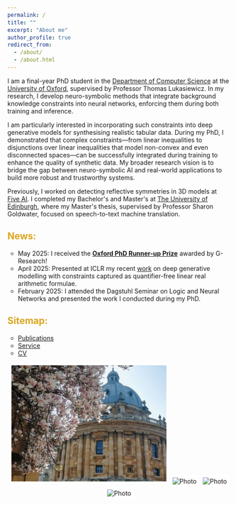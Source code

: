 ```yaml
---
permalink: /
title: ""
excerpt: "About me"
author_profile: true
redirect_from: 
  - /about/
  - /about.html
---
```


[//]: # (I am a final-year PhD student in the Department of Computer Science at the University of Oxford, supervised by Professor Thomas Lukasiewicz.)

[//]: # (During my PhD I have worked on constraining deep generative models for tabular data and incorporating logical constraints into deep learning systems, with applications such as autonomous driving. )

[//]: # ()
[//]: # (Before starting my PhD, I worked on detecting reflective symmetries in 3D models at Five AI, following my Bachelor's and Master's degree at The University of Edinburgh. )

[//]: # (My Master's thesis, supervised by Professor Sharon Goldwater, focused on speech-to-text machine translation.)

[//]: # ()
[//]: # (My current research centers on knowledge-aided machine learning, with an emphasis on advancing neuro-symbolic AI to address real-world applications.)

[//]: # ()


I am a final-year PhD student in the [Department of Computer Science](https://www.cs.ox.ac.uk/) at the [University of Oxford](https://www.ox.ac.uk/), supervised by Professor Thomas Lukasiewicz.
In my research, I develop neuro-symbolic methods that integrate background knowledge constraints into neural networks, enforcing them during both training and inference. 

I am particularly interested in incorporating such constraints into deep generative models for synthesising realistic tabular data. 
During my PhD, I demonstrated that complex constraints&mdash;from linear inequalities to disjunctions over linear inequalities that model non-convex and even disconnected spaces&mdash;can be successfully integrated during training to enhance the quality of synthetic data. 
My broader research vision is to bridge the gap between neuro-symbolic AI and real-world applications to build more robust and trustworthy systems. 

Previously, I worked on detecting reflective symmetries in 3D models at [Five AI](https://www.five.ai/research).
I completed my Bachelor's and Master's at [The University of Edinburgh](https://www.ed.ac.uk/), where my Master's thesis, supervised by Professor Sharon Goldwater, focused on speech-to-text machine translation.

[//]: # ( My work has been recognised with several awards, including the Oxford PhD Runner-up Prize awarded by G-Research. )


## <span style="color:goldenrod;">News:</span>
* May 2025: I received the [**Oxford PhD Runner-up Prize**](https://www.gresearch.com/news/g-research-2025-phd-prize-winners-university-of-oxford/) awarded by G-Research!
* April 2025: Presented at ICLR my recent [work](https://arxiv.org/abs/2502.18237) on deep generative modelling with constraints captured as quantifier-free linear real arithmetic formulae.
* February 2025: I attended the Dagstuhl Seminar on Logic and Neural Networks and presented the work I conducted during my PhD.

[//]: # (### Sitemap:)
## <span style="color:goldenrod;">Sitemap:</span>

<style>
ul {
list-style-type: circle;
}
img {
  border: 5px solid #FFFFFF;
}
</style>

* [Publications](https://mihaela-stoian.github.io/publications/)
* [Service](https://mihaela-stoian.github.io/service/)
* [CV](https://mihaela-stoian.github.io/cv/) 


<!---
<p align="center">
<img src="../images/profile/IMG_20230615_141536.jpg" alt="Photo" style="width: 220px;"/> 
    <img src="../images/profile/IMG_20231123_143104.jpg" alt="Photo" style="width: 220px;"/> 
  <img src="../images/profile/IMG_20220712_212401.jpg" alt="Photo" style="width: 220px;"/>
</p>
-->


<p align="center">
 <img src="https://raw.githubusercontent.com/mihaela-stoian/mihaela-stoian.github.io/main/images/profile/background_profile2.jpg" alt="Photo" style="width: 350px;"/>
  <img src="https://raw.githubusercontent.com/mihaela-stoian/mihaela-stoian.github.io/main/images/profile/IMG_20230407_133724.jpg" alt="Photo" style="width: 350px;"/>
 <img src="https://raw.githubusercontent.com/mihaela-stoian/mihaela-stoian.github.io/main/images/profile/IMG_20230501_163947.jpg" alt="Photo" style="width: 350px;"/> 
  <img src="https://raw.githubusercontent.com/mihaela-stoian/mihaela-stoian.github.io/main/images/profile/IMG_20230501_164114.jpg" alt="Photo" style="width: 350px;"/> 
</p>

<!--- 
<p align="center">
  <img src="https://raw.githubusercontent.com/mihaela-stoian/mihaela-stoian.github.io/main/images/profile/background_profile2.jpg" alt="Photo" style="width: 690px;"/> 
</p>
-->

<!---
<p align="center">
  <img src="https://raw.githubusercontent.com/mihaela-stoian/mihaela-stoian.github.io/main/images/profile/background_profile2.jpg" alt="Photo" style="width: 620px; height: 450px"/> 
</p>
-->


